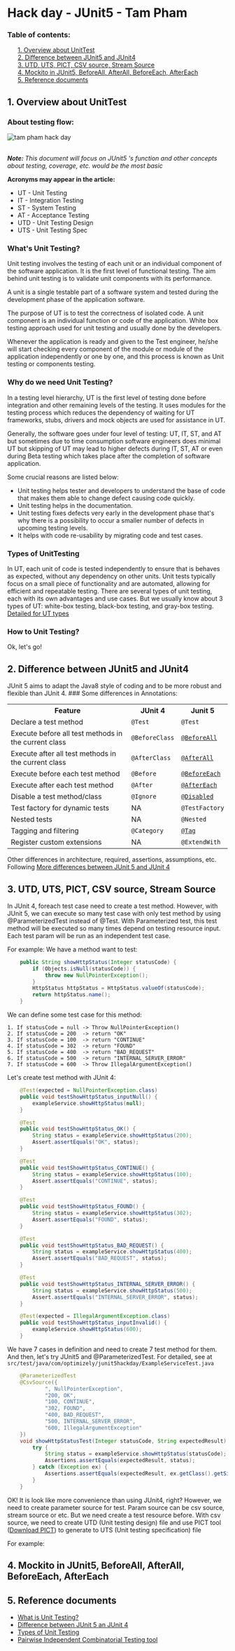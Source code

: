 # Hack day - JUnit5 - Tam Pham

### Table of contents:
<ul style="list-style: none">
    <li><a href="#title_1">1. Overview about UnitTest</a></li>
    <li><a href="#title_2">2. Difference between JUnit5 and JUnit4</a></li>
    <li><a href="#title_3">3. UTD, UTS, PICT, CSV source, Stream Source</a></li>
    <li><a href="#title_4">4. Mockito in JUnit5, BeforeAll, AfterAll, BeforeEach, AfterEach</a></li>
    <li><a href="#title_5">5. Reference documents</a></li>
</ul>

<h2 id="title_1">1. Overview about UnitTest</h2>

### About testing flow:

<div class="width: 100%;display: flex;justify-content: center;">
    <img src="https://github.com/tampnoptimizely/junit5-hackday/blob/master/docs/images/testing_flow.png?raw=true" alt="tam pham hack day">
</div>
<br/>

<p><i><b>Note: </b> This document will focus on JUnit5 's function and other concepts about testing, coverage, etc. would be the most basic </i></p>

<b>Acronyms may appear in the article: </b>
<ul>
    <li>UT - Unit Testing</li>
    <li>IT - Integration Testing</li>
    <li>ST - System Testing</li>
    <li>AT - Acceptance Testing</li>
    <li>UTD - Unit Testing Design</li>
    <li>UTS - Unit Testing Spec</li>
</ul>

### What's Unit Testing?
Unit testing involves the testing of each unit or an individual component of the software application. It is the first level of functional testing. The aim behind unit testing is to validate unit components with its performance.

A unit is a single testable part of a software system and tested during the development phase of the application software.

The purpose of UT is to test the correctness of isolated code. A unit component is an individual function or code of the application. White box testing approach used for unit testing and usually done by the developers.

Whenever the application is ready and given to the Test engineer, he/she will start checking every component of the module or module of the application independently or one by one, and this process is known as Unit testing or components testing.

### Why do we need Unit Testing?
In a testing level hierarchy, UT is the first level of testing done before integration and other remaining levels of the testing.
It uses modules for the testing process which reduces the dependency of waiting for UT frameworks, stubs, drivers and mock objects are
used for assistance in UT.

Generally, the software goes under four level of testing: UT, IT, ST, and AT but sometimes
due to time consumption software engineers does minimal UT but skipping of UT may lead to higher defects during IT, ST, AT 
or even during Beta testing which takes place after the completion of software application.

Some crucial reasons are listed below:
<ul>
    <li>Unit testing helps tester and developers to understand the base of code that makes them able to change defect causing code quickly.</li>
    <li>Unit testing helps in the documentation.</li>
    <li>Unit testing fixes defects very early in the development phase that's why there is a possibility to occur a smaller number of defects in upcoming testing levels.</li>
    <li>It helps with code re-usability by migrating code and test cases.</li>
</ul>

### Types of UnitTesting
In UT, each unit of code is tested independently to ensure that is behaves as expected, without any dependency on other units. Unit tests typically focus on a small piece of 
functionality and are automated, allowing for efficient and repeatable testing. There are several types of unit testing, each with its own advantages 
and use cases. But we usually know about 3 types of UT: white-box testing, black-box testing, and gray-box testing.
<a href="https://www.javatpoint.com/types-of-unit-testing" target="_blank">Detailed for UT types</a>
### How to Unit Testing?
Ok, let's go!

<h2 id="title_2">2. Difference between JUnit5 and JUnit4</h2>
JUnit 5 aims to adapt the Java8 style of coding and to be more robust and flexible than JUnit 4. 
### Some differences in Annotations:
<table><tbody><tr><th>Feature</th><th>JUnit 4</th><th>Junit 5</th></tr><tr><td>Declare a test method</td><td><code>@Test</code></td><td><code>@Test</code></td></tr><tr><td>Execute before all test methods in the current class</td><td><code>@BeforeClass</code></td><td><code><a href="https://howtodoinjava.com/junit5/before-all-annotation-example/">@BeforeAll</a></code></td></tr><tr><td>Execute after all test methods in the current class</td><td><code>@AfterClass</code></td><td><code><a href="https://howtodoinjava.com/junit5/after-all-annotation-example/">@AfterAll</a></code></td></tr><tr><td>Execute before each test method</td><td><code>@Before</code></td><td><code><a href="https://howtodoinjava.com/junit5/before-each-annotation-example/">@BeforeEach</a></code></td></tr><tr><td>Execute after each test method</td><td><code>@After</code></td><td><code><a href="https://howtodoinjava.com/junit5/after-each-annotation-example/">@AfterEach</a></code></td></tr><tr><td>Disable a test method/class</td><td><code>@Ignore</code></td><td><code><a href="https://howtodoinjava.com/junit5/junit-5-disabled-test-example/">@Disabled</a></code></td></tr><tr><td>Test factory for dynamic tests</td><td>NA</td><td><code>@TestFactory</code></td></tr><tr><td>Nested tests</td><td>NA</td><td><code>@Nested</code></td></tr><tr><td>Tagging and filtering</td><td><code>@Category</code></td><td><code><a href="https://howtodoinjava.com/junit5/junit-5-tag-annotation-example/">@Tag</a></code></td></tr><tr><td>Register custom extensions</td><td>NA</td><td><code>@ExtendWith</code></td></tr></tbody></table>

Other differences in architecture, required, assertions, assumptions, etc. Following <a href="https://howtodoinjava.com/junit5/junit-5-vs-junit-4/" target="_blank">More differences between JUnit 5 and JUnit 4</a>

<h2 id="title_3">3. UTD, UTS, PICT, CSV source, Stream Source</h2>
In JUnit 4, foreach test case need to create a test method. However, with JUnit 5, we can execute so many test case with only test method by using @ParameterizedTest instead of @Test. 
With Parameterized test, this test method will be executed so many times depend on testing resource input. Each test param will be run as an independent test case. 

For example:
We have a method want to test:
```java
    public String showHttpStatus(Integer statusCode) {
        if (Objects.isNull(statusCode)) {
            throw new NullPointerException();
        }
        HttpStatus httpStatus = HttpStatus.valueOf(statusCode);
        return httpStatus.name();
    }
```
We can define some test case for this method:
```text
1. If statusCode = null -> Throw NullPointerException()
2. If statusCode = 200  -> return "OK"
3. If statusCode = 100  -> return "CONTINUE"
4. If statusCode = 302  -> return "FOUND"
5. If statusCode = 400  -> return "BAD_REQUEST"
6. If statusCode = 500  -> return "INTERNAL_SERVER_ERROR"
7. If statusCode = 600  -> Throw IllegalArgumentException()
```

Let's create test method with JUnit 4:
```java
    @Test(expected = NullPointerException.class)
    public void testShowHttpStatus_inputNull() {
        exampleService.showHttpStatus(null);
    }

    @Test
    public void testShowHttpStatus_OK() {
        String status = exampleService.showHttpStatus(200);
        Assert.assertEquals("OK", status);
    }

    @Test
    public void testShowHttpStatus_CONTINUE() {
        String status = exampleService.showHttpStatus(100);
        Assert.assertEquals("CONTINUE", status);
    }

    @Test
    public void testShowHttpStatus_FOUND() {
        String status = exampleService.showHttpStatus(302);
        Assert.assertEquals("FOUND", status);
    }

    @Test
    public void testShowHttpStatus_BAD_REQUEST() {
        String status = exampleService.showHttpStatus(400);
        Assert.assertEquals("BAD_REQUEST", status);
    }

    @Test
    public void testShowHttpStatus_INTERNAL_SERVER_ERROR() {
        String status = exampleService.showHttpStatus(500);
        Assert.assertEquals("INTERNAL_SERVER_ERROR", status);
    }

    @Test(expected = IllegalArgumentException.class)
    public void testShowHttpStatus_inputInvalid() {
        exampleService.showHttpStatus(600);
    }
```
We have 7 cases in definition and need to create 7 test method for them. And then, let's try JUnit5 and @ParameterizedTest.
For detailed, see at `src/test/java/com/optimizely/junit5hackday/ExampleServiceTest.java`
```java
    @ParameterizedTest
    @CsvSource({
            ", NullPointerException",
            "200, OK",
            "100, CONTINUE",
            "302, FOUND",
            "400, BAD_REQUEST",
            "500, INTERNAL_SERVER_ERROR",
            "600, IllegalArgumentException"
    })
    void showHttpStatusTest(Integer statusCode, String expectedResult) {
        try {
            String status = exampleService.showHttpStatus(statusCode);
            Assertions.assertEquals(expectedResult, status);
        } catch (Exception ex) {
            Assertions.assertEquals(expectedResult, ex.getClass().getSimpleName());
        }
    }
```
OK! It is look like more convenience than using JUnit4, right?
However, we need to create parameter source for test. Param source can be csv source, stream source or etc. But we need create a test resource before.
With csv source, we need to create UTD (Unit testing design) file and use PICT tool 
(<a href="https://github.com/microsoft/pict/releases/" target="_blank">Download PICT</a>) to generate to UTS (Unit testing specification) file

For example:


<h2 id="title_4">4. Mockito in JUnit5, BeforeAll, AfterAll, BeforeEach, AfterEach</h2>

<h2 id="title_5">5. Reference documents</h2>
<ul>
    <li><a href="https://www.javatpoint.com/unit-testing" target="_blank">What is Unit Testing?</a></li>
    <li><a href="https://howtodoinjava.com/junit5/junit-5-vs-junit-4/" target="_blank">Difference between JUnit 5 an JUnit 4</a></li>
    <li><a href="https://www.javatpoint.com/types-of-unit-testing" target="_blank">Types of Unit Testing</a></li>
    <li><a href="https://github.com/microsoft/pict/blob/main/doc/pict.md" target="_blank">Pairwise Independent Combinatorial Testing tool</a></li>
</ul>